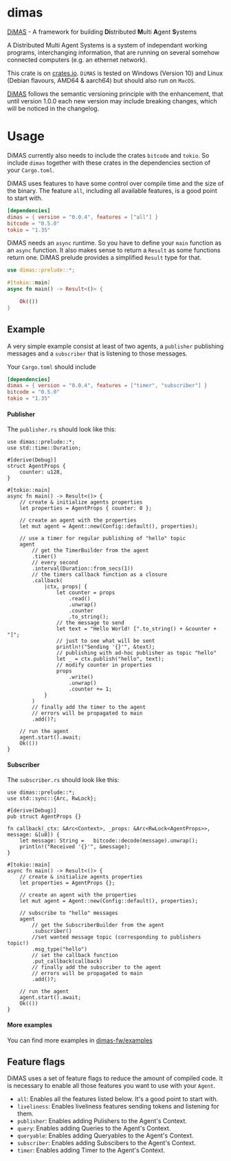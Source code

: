 # dimas

[DiMAS](https://github.com/dimas-fw/dimas/dimas) - A framework for building **Di**stributed **M**ulti **A**gent **S**ystems

A Distributed Multi Agent Systems is a system of independant working programs, interchanging information,
that are running on several somehow connected computers (e.g. an ethernet network).

This crate is on [crates.io](https://crates.io/crates/dimas).
`DiMAS` is tested on Windows (Version 10) and Linux (Debian flavours, AMD64 & aarch64) but should also run on `MacOS`.

[DiMAS](https://github.com/dimas-fw/dimas/tree/main/dimas) follows the semantic versioning principle with the enhancement,
that until version 1.0.0 each new version may include breaking changes, which will be noticed in the changelog.

# Usage

DiMAS currently also needs to include the crates `bitcode` and `tokio`.
So include `dimas` together with these crates in the dependencies section of your `Cargo.toml`.

DiMAS uses features to have some control over compile time and the size of the binary. 
The feature `all`, including all available features, is a good point to start with.

```toml
[dependencies]
dimas = { version = "0.0.4", features = ["all"] }
bitcode = "0.5.0"
tokio = "1.35"
```

DiMAS needs an `async` runtime. So you have to define your `main` function as an `async` function.
It also makes sense to return a `Result` as some functions return one. DiMAS prelude provides a simplified `Result` type for that.

```rust
use dimas::prelude::*;

#[tokio::main]
async fn main() -> Result<()> {

	Ok(())
}
```

## Example

A very simple example consist at least of two agents, a `publisher` publishing messages 
and a `subscriber` that is listening to those messages.

Your `Cargo.toml` should include

```toml
[dependencies]
dimas = { version = "0.0.4", features = ["timer", "subscriber"] }
bitcode = "0.5.0"
tokio = "1.35"
```

#### Publisher

The `publisher.rs` should look like this:

```rust,no_run
use dimas::prelude::*;
use std::time::Duration;

#[derive(Debug)]
struct AgentProps {
	counter: u128,
}

#[tokio::main]
async fn main() -> Result<()> {
	// create & initialize agents properties
	let properties = AgentProps { counter: 0 };

	// create an agent with the properties
	let mut agent = Agent::new(Config::default(), properties);

	// use a timer for regular publishing of "hello" topic
	agent
		// get the TimerBuilder from the agent
		.timer()
		// every second
		.interval(Duration::from_secs(1))
		// the timers callback function as a closure
		.callback(
			|ctx, props| {
				let counter = props
					.read()
					.unwrap()
					.counter
					.to_string();
				// the message to send
				let text = "Hello World! [".to_string() + &counter + "]";
				// just to see what will be sent
				println!("Sending '{}'", &text);
				// publishing with ad-hoc publisher as topic "hello"
				let _ = ctx.publish("hello", text);
				// modify counter in properties
				props
					.write()
					.unwrap()
					.counter += 1;
			}
		)
		// finally add the timer to the agent
		// errors will be propagated to main
		.add()?;

	// run the agent
	agent.start().await;
	Ok(())
}
```

#### Subscriber

The `subscriber.rs` should look like this:

```rust,no_run
use dimas::prelude::*;
use std::sync::{Arc, RwLock};

#[derive(Debug)]
pub struct AgentProps {}

fn callback(_ctx: &Arc<Context>, _props: &Arc<RwLock<AgentProps>>, message: &[u8]) {
	let message: String =	bitcode::decode(message).unwrap();
	println!("Received '{}'", &message);
}

#[tokio::main]
async fn main() -> Result<()> {
	// create & initialize agents properties
	let properties = AgentProps {};

	// create an agent with the properties
	let mut agent = Agent::new(Config::default(), properties);

	// subscribe to "hello" messages
	agent
		// get the SubscriberBuilder from the agent
		.subscriber()
    	//set wanted message topic (corresponding to publishers topic!)
		.msg_type("hello")
    	// set the callback function
		.put_callback(callback)
    	// finally add the subscriber to the agent
    	// errors will be propagated to main
		.add()?;

	// run the agent
	agent.start().await;
	Ok(())
}
```

#### More examples
You can find more examples in [dimas-fw/examples](https://github.com/dimas-fw/dimas/blob/main/examples/README.md)

## Feature flags

DiMAS uses a set of feature flags to reduce the amount of compiled code. 
It is necessary to enable all those features you want to use with your `Agent`.

- `all`: Enables all the features listed below. It's a good point to start with.
- `liveliness`: Enables liveliness features sending tokens and listening for them.
- `publisher`: Enables adding Pulishers to the Agent's Context.
- `query`: Enables adding Queries to the Agent's Context.
- `queryable`: Enables adding Queryables to the Agent's Context.
- `subscriber`: Enables adding Subscibers to the Agent's Context.
- `timer`: Enables adding Timer to the Agent's Context.
